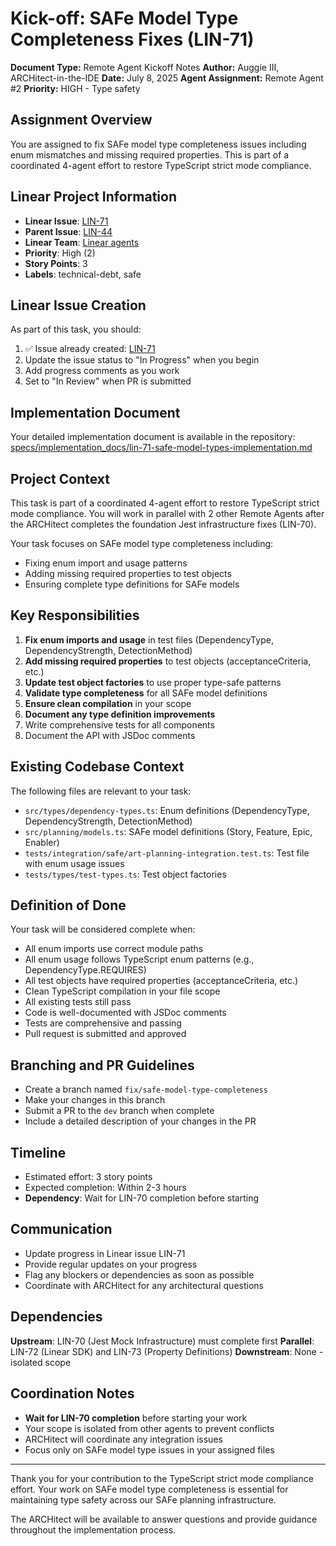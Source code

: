 # Kick-off: SAFe Model Type Completeness Fixes (LIN-71)

**Document Type:** Remote Agent Kickoff Notes
**Author:** Auggie III, ARCHitect-in-the-IDE
**Date:** July 8, 2025
**Agent Assignment:** Remote Agent #2
**Priority:** HIGH - Type safety

## Assignment Overview

You are assigned to fix SAFe model type completeness issues including enum mismatches and missing required properties. This is part of a coordinated 4-agent effort to restore TypeScript strict mode compliance.

## Linear Project Information

- **Linear Issue**: [LIN-71](https://linear.app/wordstofilmby/issue/LIN-71/safe-model-type-completeness-fixes)
- **Parent Issue**: [LIN-44](https://linear.app/wordstofilmby/issue/LIN-44/complete-jest-infrastructure-agent-process-improvements)
- **Linear Team**: [Linear agents](https://linear.app/wordstofilmby/team/LIN)
- **Priority**: High (2)
- **Story Points**: 3
- **Labels**: technical-debt, safe

## Linear Issue Creation

As part of this task, you should:
1. ✅ Issue already created: [LIN-71](https://linear.app/wordstofilmby/issue/LIN-71)
2. Update the issue status to "In Progress" when you begin
3. Add progress comments as you work
4. Set to "In Review" when PR is submitted

## Implementation Document

Your detailed implementation document is available in the repository:
[specs/implementation_docs/lin-71-safe-model-types-implementation.md](../specs/implementation_docs/lin-71-safe-model-types-implementation.md)

## Project Context

This task is part of a coordinated 4-agent effort to restore TypeScript strict mode compliance. You will work in parallel with 2 other Remote Agents after the ARCHitect completes the foundation Jest infrastructure fixes (LIN-70).

Your task focuses on SAFe model type completeness including:
- Fixing enum import and usage patterns
- Adding missing required properties to test objects
- Ensuring complete type definitions for SAFe models

## Key Responsibilities

1. **Fix enum imports and usage** in test files (DependencyType, DependencyStrength, DetectionMethod)
2. **Add missing required properties** to test objects (acceptanceCriteria, etc.)
3. **Update test object factories** to use proper type-safe patterns
4. **Validate type completeness** for all SAFe model definitions
5. **Ensure clean compilation** in your scope
6. **Document any type definition improvements**
7. Write comprehensive tests for all components
8. Document the API with JSDoc comments

## Existing Codebase Context

The following files are relevant to your task:
- `src/types/dependency-types.ts`: Enum definitions (DependencyType, DependencyStrength, DetectionMethod)
- `src/planning/models.ts`: SAFe model definitions (Story, Feature, Epic, Enabler)
- `tests/integration/safe/art-planning-integration.test.ts`: Test file with enum usage issues
- `tests/types/test-types.ts`: Test object factories

## Definition of Done

Your task will be considered complete when:
- All enum imports use correct module paths
- All enum usage follows TypeScript enum patterns (e.g., DependencyType.REQUIRES)
- All test objects have required properties (acceptanceCriteria, etc.)
- Clean TypeScript compilation in your file scope
- All existing tests still pass
- Code is well-documented with JSDoc comments
- Tests are comprehensive and passing
- Pull request is submitted and approved

## Branching and PR Guidelines

- Create a branch named `fix/safe-model-type-completeness`
- Make your changes in this branch
- Submit a PR to the `dev` branch when complete
- Include a detailed description of your changes in the PR

## Timeline

- Estimated effort: 3 story points
- Expected completion: Within 2-3 hours
- **Dependency**: Wait for LIN-70 completion before starting

## Communication

- Update progress in Linear issue LIN-71
- Provide regular updates on your progress
- Flag any blockers or dependencies as soon as possible
- Coordinate with ARCHitect for any architectural questions

## Dependencies

**Upstream**: LIN-70 (Jest Mock Infrastructure) must complete first
**Parallel**: LIN-72 (Linear SDK) and LIN-73 (Property Definitions)
**Downstream**: None - isolated scope

## Coordination Notes

- **Wait for LIN-70 completion** before starting your work
- Your scope is isolated from other agents to prevent conflicts
- ARCHitect will coordinate any integration issues
- Focus only on SAFe model type issues in your assigned files

---

Thank you for your contribution to the TypeScript strict mode compliance effort. Your work on SAFe model type completeness is essential for maintaining type safety across our SAFe planning infrastructure.

The ARCHitect will be available to answer questions and provide guidance throughout the implementation process.

